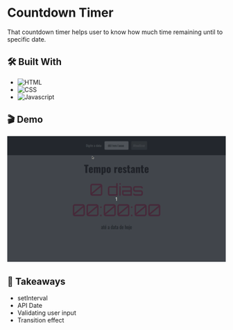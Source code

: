 # Countdown Timer

That countdown timer helps user to know how much time remaining until to specific date.

## 🛠️ Built With

- ![HTML](https://img.shields.io/badge/HTML5-E34F26?style=for-the-badge&logo=html5&logoColor=white)
- ![CSS](https://img.shields.io/badge/CSS3-1572B6?style=for-the-badge&logo=css3&logoColor=white)
- ![Javascript](https://img.shields.io/badge/JavaScript-F7DF1E?style=for-the-badge&logo=javascript&logoColor=black)

## 🎬 Demo

![](https://github.com/flaviosp15/countdown-timer/blob/main/img/countdown-timer.gif)

## 🧠 Takeaways

- setInterval
- API Date
- Validating user input
- Transition effect
